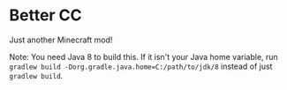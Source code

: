 # Better CC

Just another Minecraft mod!

Note: You need Java 8 to build this. If it isn't your Java home variable, run ```gradlew build -Dorg.gradle.java.home=C:/path/to/jdk/8``` instead of just ```gradlew build```.
